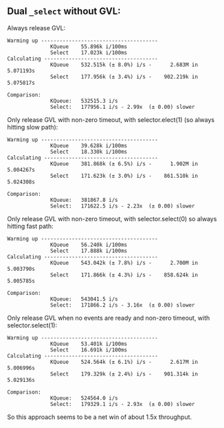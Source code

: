 ## Dual `_select` without GVL:

Always release GVL:

```
Warming up --------------------------------------
              KQueue    55.896k i/100ms
              Select    17.023k i/100ms
Calculating -------------------------------------
              KQueue    532.515k (± 8.0%) i/s -      2.683M in   5.071193s
              Select    177.956k (± 3.4%) i/s -    902.219k in   5.075817s

Comparison:
              KQueue:   532515.3 i/s
              Select:   177956.1 i/s - 2.99x  (± 0.00) slower
```

Only release GVL with non-zero timeout, with selector.elect(1) (so always hitting slow path):

```
Warming up --------------------------------------
              KQueue    39.628k i/100ms
              Select    18.330k i/100ms
Calculating -------------------------------------
              KQueue    381.868k (± 6.5%) i/s -      1.902M in   5.004267s
              Select    171.623k (± 3.0%) i/s -    861.510k in   5.024308s

Comparison:
              KQueue:   381867.8 i/s
              Select:   171622.5 i/s - 2.23x  (± 0.00) slower
```

Only release GVL with non-zero timeout, with selector.select(0) so always hitting fast path:

```
Warming up --------------------------------------
              KQueue    56.240k i/100ms
              Select    17.888k i/100ms
Calculating -------------------------------------
              KQueue    543.042k (± 7.8%) i/s -      2.700M in   5.003790s
              Select    171.866k (± 4.3%) i/s -    858.624k in   5.005785s

Comparison:
              KQueue:   543041.5 i/s
              Select:   171866.2 i/s - 3.16x  (± 0.00) slower
```

Only release GVL when no events are ready and non-zero timeout, with selector.select(1):

```
Warming up --------------------------------------
              KQueue    53.401k i/100ms
              Select    16.691k i/100ms
Calculating -------------------------------------
              KQueue    524.564k (± 6.1%) i/s -      2.617M in   5.006996s
              Select    179.329k (± 2.4%) i/s -    901.314k in   5.029136s

Comparison:
              KQueue:   524564.0 i/s
              Select:   179329.1 i/s - 2.93x  (± 0.00) slower
```

So this approach seems to be a net win of about 1.5x throughput.